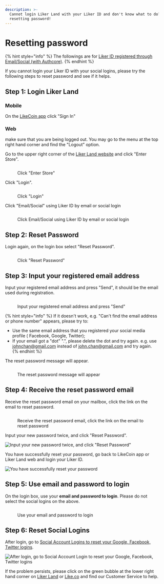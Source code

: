 ```yaml
---
description: >-
  Cannot login Liker Land with your Liker ID and don't know what to do? Try
  resetting password!
---
```


# Resetting password

{% hint style="info" %}
The followings are for [Liker ID registered through Email/Social (with Authcore)](./).
{% endhint %}

If you cannot login your Liker ID with your social logins, please try the following steps to reset password and see if it helps.&#x20;

## Step 1: Login Liker Land

### Mobile

On the [LikeCoin app](../../liker-land/download.md) click "Sign In"

### Web

make sure that you are being logged out. You may go to the menu at the top right hand corner and find the "Logout" option.

Go to the upper right corner of the [Liker Land website](https://liker.land/en) and click "Enter Store".

<figure><img src="../../../.gitbook/assets/Authcore 1-en.png" alt=""><figcaption><p> Click "Enter Store"</p></figcaption></figure>

Click "Login".

<figure><img src="../../../.gitbook/assets/Authcore 2-en.png" alt=""><figcaption><p>Click "Login"</p></figcaption></figure>

Click "Email/Social" using Liker ID by email or social login

<figure><img src="../../../.gitbook/assets/Authcore 3-en.png" alt=""><figcaption><p>Click Email/Social using Liker ID by email or social login</p></figcaption></figure>

## **Step 2:** Reset Password

Login again, on the login box select "Reset Password".

<figure><img src="../../../.gitbook/assets/resetpassword-1-en.png" alt=""><figcaption><p>Click "Reset Password"</p></figcaption></figure>

## Step 3: Input your registered email address

Input your registered email address and press "Send", it should be the email used during registration.

<figure><img src="../../../.gitbook/assets/resetpassword-2-en.png" alt=""><figcaption><p>Input your registered email address and press "Send"</p></figcaption></figure>

{% hint style="info" %}
If it doesn't work, e.g. "Can't find the email address or phone number" appears, please try to:

* Use the same email address that you registered your social media profile ( Facebook, Google, Twitter);
* If your email got a "dot" ".", please delete the  dot and try again. e.g. use johnchan@gmail.com instead of john.chan@gmail.com and try again.
{% endhint %}

The reset password message will appear.

<figure><img src="../../../.gitbook/assets/resetpassword-3-en.png" alt=""><figcaption><p>The reset password message will appear</p></figcaption></figure>

## Step 4: Receive the reset password email

Receive the reset password email on your mailbox, click the link on the email to reset password.

<figure><img src="../../../.gitbook/assets/resetpassword 4-en.png" alt=""><figcaption><p>Receive the reset password email, click the link on the email to reset password</p></figcaption></figure>

Input your new password twice, and click "Reset Password".

![Input your new password twice, and click "Reset Password"](../../../.gitbook/assets/resetpassword-5.png)

You have successfully reset your password, go back to LikeCoin app or Liker Land web and login your Liker ID.

![You have successfully reset your password](../../../.gitbook/assets/resetpassword-6.png)

## Step 5: Use email and password to login

On the login box, use your **email and password to login**. Please do not select the social logins on the above.

<figure><img src="../../../.gitbook/assets/resetpassword-7-en.png" alt=""><figcaption><p>Use your email and password to login</p></figcaption></figure>

## **Step 6: Reset Social Logins**

After login, go to [Social Account Logins to reset your Google, Facebook, Twitter logins](social-media-logins.md).

![After login, go to Social Account Login to reset your Google, Facebook, Twitter logins](../../../.gitbook/assets/social-media-logins-1-en.png)

If the problem persists, please click on the green bubble at the lower right hand corner on [Liker Land](https://liker.land/) or [Like.co](https://like.co/) and find our Customer Service to help.
